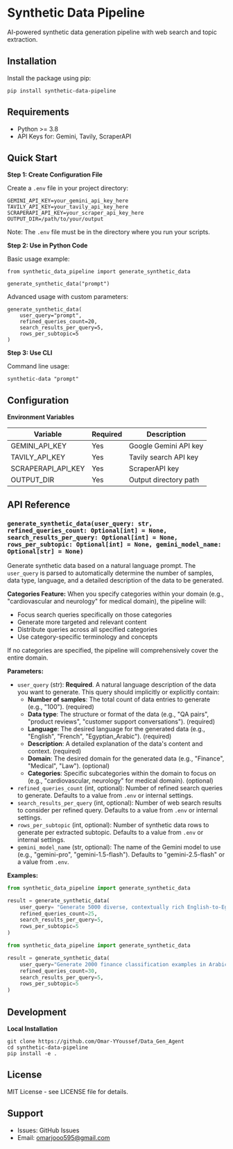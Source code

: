﻿# Synthetic Data Pipeline

AI-powered synthetic data generation pipeline with web search and topic extraction.

## Installation

Install the package using pip:

    pip install synthetic-data-pipeline

## Requirements

- Python >= 3.8
- API Keys for: Gemini, Tavily, ScraperAPI

## Quick Start

**Step 1: Create Configuration File**

Create a `.env` file in your project directory:

    GEMINI_API_KEY=your_gemini_api_key_here
    TAVILY_API_KEY=your_tavily_api_key_here
    SCRAPERAPI_API_KEY=your_scraper_api_key_here
    OUTPUT_DIR=/path/to/your/output

Note: The `.env` file must be in the directory where you run your scripts.

**Step 2: Use in Python Code**

Basic usage example:

    from synthetic_data_pipeline import generate_synthetic_data
    
    generate_synthetic_data("prompt")

Advanced usage with custom parameters:

    generate_synthetic_data(
        user_query="prompt",
        refined_queries_count=20,
        search_results_per_query=5,
        rows_per_subtopic=5
    )

**Step 3: Use CLI**

Command line usage:

    synthetic-data "prompt"

## Configuration

**Environment Variables**

| Variable | Required | Description |
|----------|----------|-------------|
| GEMINI_API_KEY | Yes | Google Gemini API key |
| TAVILY_API_KEY | Yes | Tavily search API key |
| SCRAPERAPI_API_KEY | Yes | ScraperAPI key |
| OUTPUT_DIR | Yes | Output directory path |


## API Reference

### `generate_synthetic_data(user_query: str, refined_queries_count: Optional[int] = None, search_results_per_query: Optional[int] = None, rows_per_subtopic: Optional[int] = None, gemini_model_name: Optional[str] = None)`

Generate synthetic data based on a natural language prompt. The `user_query` is parsed to automatically determine the number of samples, data type, language, and a detailed description of the data to be generated.

**Categories Feature:**
When you specify categories within your domain (e.g., "cardiovascular and neurology" for medical domain), the pipeline will:
- Focus search queries specifically on those categories
- Generate more targeted and relevant content
- Distribute queries across all specified categories
- Use category-specific terminology and concepts

If no categories are specified, the pipeline will comprehensively cover the entire domain.

**Parameters:**
- `user_query` (str): **Required**. A natural language description of the data you want to generate. This query should implicitly or explicitly contain:
    - **Number of samples**: The total count of data entries to generate (e.g., "100"). (required)
    - **Data type**: The structure or format of the data (e.g., "QA pairs", "product reviews", "customer support conversations"). (required)
    - **Language**: The desired language for the generated data (e.g., "English", "French", "Egyptian_Arabic"). (required)
    - **Description**: A detailed explanation of the data's content and context. (required)
    - **Domain**: The desired domain for the generated data (e.g., "Finance", "Medical", "Law"). (optional)
    - **Categories**: Specific subcategories within the domain to focus on (e.g., "cardiovascular, neurology" for medical domain). (optional)
- `refined_queries_count` (int, optional): Number of refined search queries to generate. Defaults to a value from `.env` or internal settings.
- `search_results_per_query` (int, optional): Number of web search results to consider per refined query. Defaults to a value from `.env` or internal settings.
- `rows_per_subtopic` (int, optional): Number of synthetic data rows to generate per extracted subtopic. Defaults to a value from `.env` or internal settings.
- `gemini_model_name` (str, optional): The name of the Gemini model to use (e.g., "gemini-pro", "gemini-1.5-flash"). Defaults to "gemini-2.5-flash" or a value from `.env`.


**Examples:**

```python
from synthetic_data_pipeline import generate_synthetic_data

result = generate_synthetic_data(
    user_query= "Generate 5000 diverse, contextually rich English-to-Egyptian Arabic translation pairs In Law domain with varying sentence complexities, ensuring authentic colloquial Egyptian Arabic translations while preserving English technical terms, proper nouns, and specialized terminology untranslated. the data the data contains two columns (English, Egyptian Arabic)"
    refined_queries_count=25,
    search_results_per_query=5,
    rows_per_subtopic=5
)
```

```python
from synthetic_data_pipeline import generate_synthetic_data

result = generate_synthetic_data(
    user_query="Generate 2000 finance classification examples in Arabic covering banking, insurance, and investment topics, the data contains two columns (Text, classification_type)",
    refined_queries_count=30,
    search_results_per_query=5,
    rows_per_subtopic=5
)
```

## Development

**Local Installation**

    git clone https://github.com/Omar-YYoussef/Data_Gen_Agent
    cd synthetic-data-pipeline
    pip install -e .

## License

MIT License - see LICENSE file for details.

## Support

- Issues: GitHub Issues
- Email: omarjooo595@gmail.com
